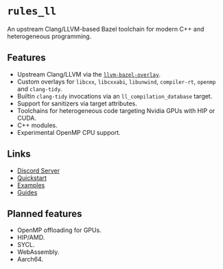 # `rules_ll`

An upstream Clang/LLVM-based Bazel toolchain for modern C++ and heterogeneous
programming.

## Features

- Upstream Clang/LLVM via the
  [`llvm-bazel-overlay`](https://github.com/llvm/llvm-project/tree/main/utils/bazel).
- Custom overlays for `libcxx`, `libcxxabi`, `libunwind`, `compiler-rt`,
  `openmp` and `clang-tidy`.
- Builtin `clang-tidy` invocations via an `ll_compilation_database` target.
- Support for sanitizers via target attributes.
- Toolchains for heterogeneous code targeting Nvidia GPUs with HIP or CUDA.
- C++ modules.
- Experimental OpenMP CPU support.

## Links

- [Discord Server](https://discord.gg/Ax67899n4y)
- [Quickstart](quickstart/quickstart.md)
- [Examples](https://github.com/eomii/rules_ll/tree/main/examples)
- [Guides](guides/index.md)

## Planned features

- OpenMP offloading for GPUs.
- HIP/AMD.
- SYCL.
- WebAssembly.
- Aarch64.
